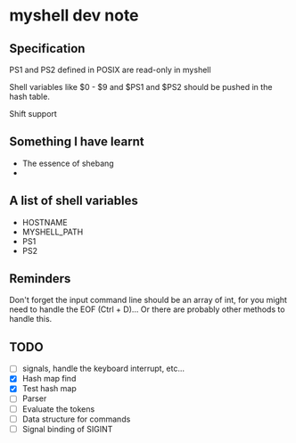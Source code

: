 # myshell dev note

## Specification

PS1 and PS2 defined in POSIX are read-only in myshell

Shell variables like $0 - $9 and $PS1 and $PS2 should be pushed in the hash
table.

Shift support

## Something I have learnt

- The essence of shebang
- 

## A list of shell variables

- HOSTNAME
- MYSHELL_PATH
- PS1
- PS2

## Reminders

Don't forget the input command line should be an array of int, for you might
need to handle the EOF (Ctrl + D)... Or there are probably other methods to
handle this.

## TODO

- [ ] signals, handle the keyboard interrupt, etc...
- [x] Hash map find
- [x] Test hash map
- [ ] Parser
- [ ] Evaluate the tokens
- [ ] Data structure for commands
- [ ] Signal binding of SIGINT